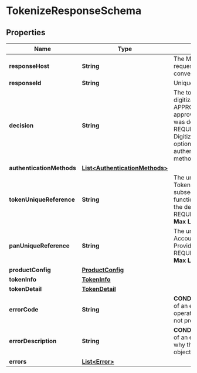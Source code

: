 

# TokenizeResponseSchema

## Properties

Name | Type | Description | Notes
------------ | ------------- | ------------- | -------------
**responseHost** | **String** | The MasterCard host that originated the request. Future calls in the same conversation may be routed to this host.   |  [optional]
**responseId** | **String** | Unique identifier for the response.  |  [optional]
**decision** | **String** | The tokenization decision for this digitization request. Must be either APPROVED (Digitization request was approved), DECLINED (Digitization request was declined) OR REQUIRE_ADDITIONAL_AUTHENTICATION Digitization request was approved but optionally requires additional authentication. One or more Authentication methods may be provided).  |  [optional]
**authenticationMethods** | [**List&lt;AuthenticationMethods&gt;**](AuthenticationMethods.md) |  |  [optional]
**tokenUniqueReference** | **String** | The unique reference allocated to the new Token. Serves as a unique identifier for all subsequent queries or management functions relating to this Token. Provided if the decision was APPROVED or REQUIRE_ADDITIONAL_AUTHENTICATION.    __Max Length:64__  |  [optional]
**panUniqueReference** | **String** | The unique reference allocated to the Account Primary Account Number. Provided if the decision was APPROVED or REQUIRE_ADDITIONAL_AUTHENTICATION.  __Max Length:64__  |  [optional]
**productConfig** | [**ProductConfig**](ProductConfig.md) |  |  [optional]
**tokenInfo** | [**TokenInfo**](TokenInfo.md) |  |  [optional]
**tokenDetail** | [**TokenDetail**](TokenDetail.md) |  |  [optional]
**errorCode** | **String** | __CONDITIONAL__&lt;br&gt; Returned in the event of an error and contains the reason the operation failed. Only use if errors object is not present.&lt;br&gt; __Max Length: 32__  |  [optional]
**errorDescription** | **String** | __CONDITIONAL__&lt;br&gt; Returned in the event of an error and contains a description of why the operation failed. Only use if errors object is not present.&lt;br&gt; __Max Length: 32__    |  [optional]
**errors** | [**List&lt;Error&gt;**](Error.md) |  |  [optional]



